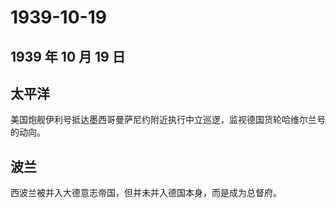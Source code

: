 # 1939-10-19

## 1939 年 10 月 19 日

## 太平洋

美国炮舰伊利号抵达墨西哥曼萨尼约附近执行中立巡逻，监视德国货轮哈维尔兰号的动向。

## 波兰

西波兰被并入大德意志帝国，但并未并入德国本身，而是成为总督府。

